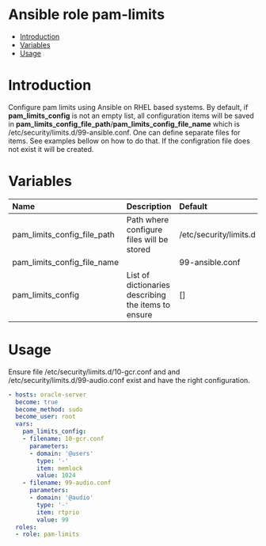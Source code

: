 Ansible role pam-limits
==========
- [Introduction](#introduction)
- [Variables](#variables)
- [Usage](#usage)

# Introduction
Configure pam limits using Ansible on RHEL based systems.
By default, if __pam_limits_config__ is not an empty list, all configuration
items will be saved in __pam_limits_config_file_path__/__pam_limits_config_file_name__ which is /etc/security/limits.d/99-ansible.conf. One can define separate files for items.
See examples bellow on how to do that. If the configration file does not exist
it will be created.

# Variables
| Name | Description | Default |
|:-----|:------------|:--------|
| pam_limits_config_file_path | Path where configure files will be stored | /etc/security/limits.d |
| pam_limits_config_file_name | | 99-ansible.conf |
| pam_limits_config | List of dictionaries describing the items to ensure | [] |

# Usage
Ensure file /etc/security/limits.d/10-gcr.conf and and /etc/security/limits.d/99-audio.conf
exist and have the right configuration.
```yaml
- hosts: oracle-server
  become: true
  become_method: sudo
  become_user: root
  vars:
    pam_limits_config:
    - filename: 10-gcr.conf
      parameters:
      - domain: '@users'
        type: '-'
        item: memlock
        value: 1024
    - filename: 99-audio.conf
      parameters:
      - domain: '@audio'
        type: '-'
        item: rtprio
        value: 99
  roles:
  - role: pam-limits
```
